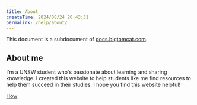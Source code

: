```yaml
---
title: About
createTime: 2024/08/24 20:43:31
permalink: /help/about/
---
```


This document is a subdocument of [docs.bigtomcat.com](https://docs.bigtomcat.com/).

## About me

I'm a UNSW student who's passionate about learning and sharing knowledge. I created this website to help students like me find resources to help them succeed in their studies. I hope you find this website helpful!

[How](https://www.bigtomcat.com/)
